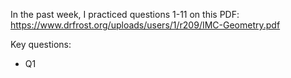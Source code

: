 In the past week, I practiced questions 1-11 on this PDF: https://www.drfrost.org/uploads/users/1/r209/IMC-Geometry.pdf

Key questions:

- Q1

